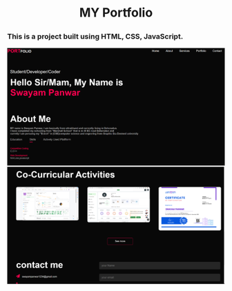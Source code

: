 # <p align="center">MY Portfolio</p>
### This is a project built using HTML, CSS, JavaScript.


<img src="i.png">
<img src="ii.png">
